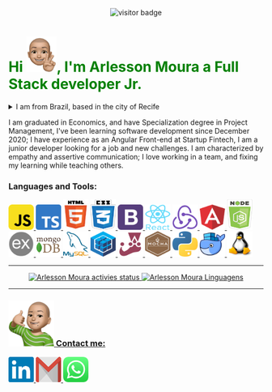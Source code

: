 <div>
  <p  align="center">
    <img src="https://visitor-badge.laobi.icu/badge?page_id=ArlessonMoura" alt="visitor badge"/>       
  </p>
</div>

<div>
  <h1 align="left" style="color:green;">Hi <img src="img/peace-face.png" alt="peace face" width="60" height="70"/>, I'm Arlesson Moura a Full Stack developer Jr.
  </h1>
  <details>
  <summary>I am from Brazil, based in the city of Recife</summary>
    <br>
    <p align="left">
      Beyond a gorgeous place to live, full of histories, and one of most delicious culinary of Brazil... Recife is the biggest technology pole of Brazil. 
    </p>
    <div align="center">
      <img width="40%" alt="Beach of Boa Viagem's neighborhood" src="img/pasárgada.jpg" /> 
      <img width="40%" alt="Beach of Boa Viagem's neighborhood" src="img/pasárgada2.jpg" />
      <img height="300" width="40%" alt="Landmark 0 of the city" src="img/Recife-Marco-Zero.webp" />
      <img height="300" width="40%" alt="Street of Bom Jesus" src="img/rua-bom-jesus.jpg" /> 
    </div>    
  </details>

  <p align="left">I am graduated in Economics, and have Specialization degree in Project Management, I've been learning software development since December 2020; I have experience as an Angular Front-end at Startup Fintech, I am a junior developer looking for a job and new challenges.
  I am characterized by empathy and assertive communication; I love working in a team, and fixing my learning while teaching others.
  </p>
</div>

<div>
  <h3 align="left">Languages and Tools:</h3>
  <p align="left">
    <a title="JavaScript" href="https://developer.mozilla.org/en-US/docs/Web/JavaScript" target="_blank">
      <img src="img/javascript.png" alt="javascript" width="50" height="50"/>
    </a>
    <a title="Typescript" href="https://www.typescriptlang.org/" target="_blank" rel="noreferrer">
      <img src="img/typescript.png" alt="typescript" width="50" height="50"/>
    </a>
    <a title="HTML 5" href="https://developer.mozilla.org/en-US/docs/Learn/HTML" target="_blank" rel="noreferrer">
      <img src="img/html(5).png" alt="html 5" width="50" height="60"/>
    </a>
    <a title="CSS 3" href="https://developer.mozilla.org/pt-BR/docs/Web/CSS" target="_blank" rel="noreferrer">
      <img src="img/css(3).png" alt="css3" width="50" height="60"/>
    </a>
    <a title="Bootstrap" href="https://getbootstrap.com/" target="_blank" rel="noreferrer">
      <img src="img/bootstrap.png" alt="bootstrap" width="50" height="50"/>
    </a>
    <a title="React.JS" href="https://reactjs.org/" target="_blank">
      <img src="img/react.png" alt="react" width="50" height="50"/>
    </a>
    <a title="Redux" href="https://redux.js.org/" target="_blank">
      <img src="img/redux.png" alt="redux" width="50" height="50"/>
    </a>
    <a title="Angular" href="https://angular.io/" target="_blank" rel="noreferrer">
      <img src="img/angular.png" alt="angular" width="50" height="50"/>
    </a>
    <a title="Node.JS" href="https://nodejs.org" target="_blank">
      <img src="img/node(js).png" alt="nodejs" width="50" height="60"/>
    </a>
    <a title="Express.JS" href="https://expressjs.com" target="_blank">
      <img src="img/express.png" alt="express" width="50" height="50"/>
    </a>
    <a title="MongoDB" href="https://www.mongodb.com/" target="_blank">
      <img src="img/mongo-db.png" alt="mongodb" width="50" height="50"/>
    </a>
    <a title="MySQL" href="https://www.mysql.com/" target="_blank">
      <img src="img/my-sql.png" alt="mysql" width="50" height="50"/>
    </a>
    <a title="Sequelize" href=" https://sequelize.org/master/index.html" target="_blank" rel="noreferrer">
      <img src="img/sequelize.png" alt="sequelize" width="50" height="50"/>
    </a>
    <a title="Jest" href="https://jestjs.io" target="_blank">
      <img src="img/jest.png" alt="jest" width="50" height="50"/>
    </a> 
    <a title="Mocha" href="https://mochajs.org" target="_blank">
      <img src="img/mocha.png" alt="mocha" width="50" height="50"/>
    </a>
    <a title="Python" href="https://www.python.org" target="_blank" rel="noreferrer">
      <img src="img/python.png" alt="python" width="50" height="50"/>
    </a>
    <a title="Docker" href="https://www.docker.com/" target="_blank" rel="noreferrer">
      <img src="img/docker.png" alt="docker" width="50" height="50"/>
    </a>
    <a title="Linux" href="https://www.gnu.org/distros/free-distros.html" target="_blank" rel="noreferrer">
      <img src="img/linux.png" alt="linux" width="50" height="50"/>
    </a>
  </p>
</div>
<hr>

<div align="center">
  <a href="https://github.com/ArlessonMoura">
  <img width="48%" height="180em" src="https://github-readme-stats.vercel.app/api?username=ArlessonMoura&show_icons=true&theme=dark&include_all_commits=true&count_private=true" alt="Arlesson Moura activies status"/>
  <img width="48%"  height="180em" src="https://github-readme-stats.vercel.app/api/top-langs/?username=ArlessonMoura&layout=compact&langs_count=7&theme=dark" alt="Arlesson Moura Linguagens"/>
</div>
<hr>

<div>
  <h3 align="left"><img src="img/call-me.png" alt="contact me" width="90" height="90"/>
  Contact me:
  </h3>
  <p align="left">
    <a target="_blank" href="https://linkedin.com/in/arlesson-moura">
      <img src="img/linkedin.png" width="50" height="50"/>
    </a>
    <a target="_blank" href="mailto:arlessonmss@gmail.com">
      <img src="img/gmail.png" width="50" height="50"/>
    </a>
    <a target="_blank" href="https://api.whatsapp.com/send?phone=5581998909050">
      <img src="img/whatsapp.png" width="50" height="50"/>
    </a>
  </p>
</div>
